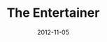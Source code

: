 ---
title: The Entertainer
type: responsive
typedesc: Responsive Website
client: Red Ant / The Entertainer
description: Built on top of the Hybris Multichannel ecommerce suite, I helped to reimagine the online experience for customers of the UK's largest independent toy retailer. Features include proactive order tracking and the ability to buy online and collect in store 30 minutes later.
date: 2012-11-05
casestudy: false
---